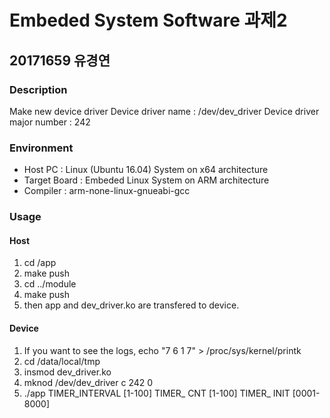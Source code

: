 # Embeded System Software 과제2
## 20171659 유경연

### Description
Make new device driver
Device driver name : /dev/dev_driver
Device driver major number : 242

### Environment
- Host PC : Linux (Ubuntu 16.04) System on x64 architecture
- Target Board : Embeded Linux System on ARM architecture
- Compiler : arm-none-linux-gnueabi-gcc

### Usage
#### Host
1. cd /app 
2. make push
3. cd ../module
4. make push
5. then app and dev_driver.ko are transfered to device.

#### Device
1. If you want to see the logs, echo "7 6 1 7" > /proc/sys/kernel/printk
2. cd /data/local/tmp
3. insmod dev_driver.ko
4. mknod /dev/dev_driver c 242 0
5. ./app TIMER_INTERVAL [1-100] TIMER_ CNT [1-100] TIMER_ INIT [0001-8000]